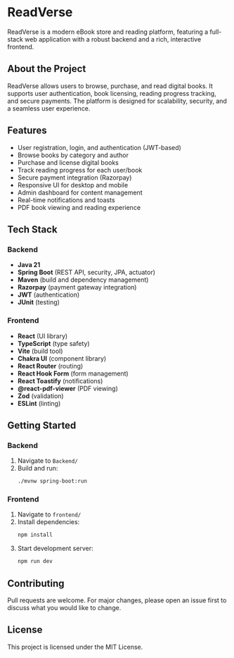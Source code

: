 # ReadVerse

ReadVerse is a modern eBook store and reading platform, featuring a full-stack web application with a robust backend and a rich, interactive frontend.

## About the Project
ReadVerse allows users to browse, purchase, and read digital books. It supports user authentication, book licensing, reading progress tracking, and secure payments. The platform is designed for scalability, security, and a seamless user experience.

## Features
- User registration, login, and authentication (JWT-based)
- Browse books by category and author
- Purchase and license digital books
- Track reading progress for each user/book
- Secure payment integration (Razorpay)
- Responsive UI for desktop and mobile
- Admin dashboard for content management
- Real-time notifications and toasts
- PDF book viewing and reading experience

## Tech Stack

### Backend
- **Java 21**
- **Spring Boot** (REST API, security, JPA, actuator)
- **Maven** (build and dependency management)
- **Razorpay** (payment gateway integration)
- **JWT** (authentication)
- **JUnit** (testing)

### Frontend
- **React** (UI library)
- **TypeScript** (type safety)
- **Vite** (build tool)
- **Chakra UI** (component library)
- **React Router** (routing)
- **React Hook Form** (form management)
- **React Toastify** (notifications)
- **@react-pdf-viewer** (PDF viewing)
- **Zod** (validation)
- **ESLint** (linting)

## Getting Started

### Backend
1. Navigate to `Backend/`
2. Build and run:
   ```sh
   ./mvnw spring-boot:run
   ```

### Frontend
1. Navigate to `frontend/`
2. Install dependencies:
   ```sh
   npm install
   ```
3. Start development server:
   ```sh
   npm run dev
   ```

## Contributing
Pull requests are welcome. For major changes, please open an issue first to discuss what you would like to change.

## License
This project is licensed under the MIT License.

